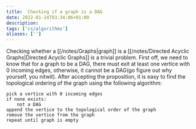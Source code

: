 ```yaml
---
title:  Checking if a graph is a DAG
date: 2022-01-24T03:34:06+01:00
description: 
tags: ['cs/algorithms']
aliases: ['']
---
```

Checking whether a [[/notes/Graphs|graph]] is a [[/notes/Directed Acyclic Graphs|Directed Acyclic Graphs]] is a trivial problem. First off, we need to know that for a graph to be a DAG, there must exit at least one vertice with $0$ incoming edges, otherwise, it cannot be a DAG(go figure out why yourself, you nitwit). After accepting the proposition, it is easy to find the topological ordering of the graph using the following algorithm:

```
pick a vertice with 0 incoming edges
if none exists:
	not a DAG
append the vertice to the topological order of the graph
remove the vertice from the graph
repeat until graph is empty
```

